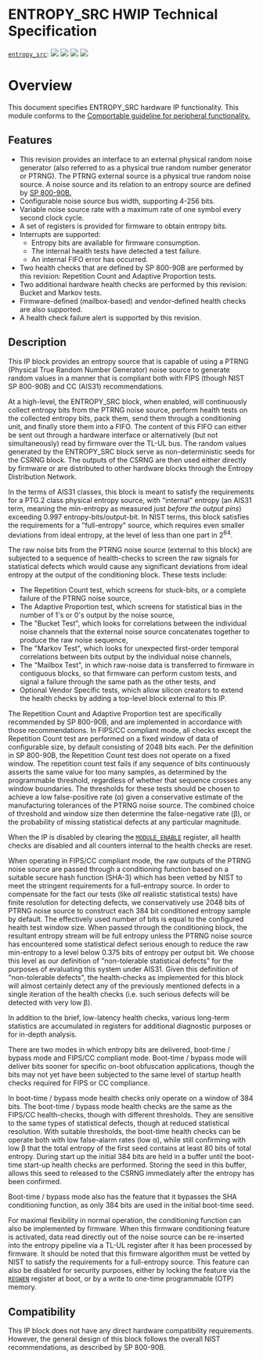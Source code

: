 # ENTROPY_SRC HWIP Technical Specification

[`entropy_src`](https://reports.opentitan.org/hw/ip/entropy_src/dv/latest/report.html):
![](https://dashboards.lowrisc.org/badges/dv/entropy_src/test.svg)
![](https://dashboards.lowrisc.org/badges/dv/entropy_src/passing.svg)
![](https://dashboards.lowrisc.org/badges/dv/entropy_src/functional.svg)
![](https://dashboards.lowrisc.org/badges/dv/entropy_src/code.svg)

# Overview

This document specifies ENTROPY_SRC hardware IP functionality.
This module conforms to the [Comportable guideline for peripheral functionality.](../../../doc/contributing/hw/comportability/README.md)

## Features

- This revision provides an interface to an external physical random noise generator (also referred to as a physical true random number generator or PTRNG).
The PTRNG external source is a physical true random noise source.
A noise source and its relation to an entropy source are defined by [SP 800-90B.](https://csrc.nist.gov/publications/detail/sp/800-90b/final)
- Configurable noise source bus width, supporting 4-256 bits.
- Variable noise source rate with a maximum rate of one symbol every second clock cycle.
- A set of registers is provided for firmware to obtain entropy bits.
- Interrupts are supported:
  - Entropy bits are available for firmware consumption.
  - The internal health tests have detected a test failure.
  - An internal FIFO error has occurred.
- Two health checks that are defined by SP 800-90B are performed by this revision: Repetition Count and Adaptive Proportion tests.
- Two additional hardware health checks are performed by this revision: Bucket and Markov tests.
- Firmware-defined (mailbox-based) and vendor-defined health checks are also supported.
- A health check failure alert is supported by this revision.

## Description

This IP block provides an entropy source that is capable of using a PTRNG (Physical True Random Number Generator) noise source to generate random values in a manner that is compliant both with FIPS (though NIST SP 800-90B) and CC (AIS31) recommendations.

At a high-level, the ENTROPY_SRC block, when enabled, will continuously collect entropy bits from the PTRNG noise source, perform health tests on the collected entropy bits, pack them, send them through a conditioning unit, and finally store them into a FIFO.
The content of this FIFO can either be sent out through a hardware interface or alternatively (but not simultaneously) read by firmware over the TL-UL bus.
The random values generated by the ENTROPY_SRC block serve as non-deterministic seeds for the CSRNG block.
The outputs of the CSRNG are then used either directly by firmware or are distributed to other hardware blocks through the Entropy Distribution Network.

In the terms of AIS31 classes, this block is meant to satisfy the requirements for a PTG.2 class physical entropy source, with "internal" entropy (an AIS31 term, meaning the min-entropy as measured just *before the output pins*) exceeding 0.997 entropy-bits/output-bit.
In NIST terms, this block satisfies the requirements for a "full-entropy" source, which requires even smaller deviations from ideal entropy, at the level of less than one part in 2<sup>64</sup>.

The raw noise bits from the PTRNG noise source (external to this block) are subjected to a sequence of health-checks to screen the raw signals for statistical defects which would cause any significant deviations from ideal entropy at the output of the conditioning block.
These tests include:
- The Repetition Count test, which screens for stuck-bits, or a complete failure of the PTRNG noise source,
- The Adaptive Proportion test, which screens for statistical bias in the number of 1's or 0's output by the noise source,
- The "Bucket Test", which looks for correlations between the individual noise channels that the external noise source concatenates together to produce the raw noise sequence,
- The "Markov Test", which looks for unexpected first-order temporal correlations between bits output by the individual noise channels,
- The "Mailbox Test", in which raw-noise data is transferred to firmware in contiguous blocks, so that firmware can perform custom tests, and signal a failure through the same path as the other tests, and
- Optional Vendor Specific tests, which allow silicon creators to extend the health checks by adding a top-level block external to this IP.

The Repetition Count and Adaptive Proportion test are specifically recommended by SP 800-90B, and are implemented in accordance with those recommendations.
In FIPS/CC compliant mode, all checks except the Repetition Count test are performed on a fixed window of data of configurable size, by default consisting of 2048 bits each.
Per the definition in SP 800-90B, the Repetition Count test does not operate on a fixed window.
The repetition count test fails if any sequence of bits continuously asserts the same value for too many samples, as determined by the programmable threshold, regardless of whether that sequence crosses any window boundaries.
The thresholds for these tests should be chosen to achieve a low false-positive rate (&alpha;) given a conservative estimate of the manufacturing tolerances of the PTRNG noise source.
The combined choice of threshold and window size then determine the false-negative rate (&beta;), or the probability of missing statistical defects at any particular magnitude.

When the IP is disabled by clearing the [`MODULE_ENABLE`](./doc/registers.md#MODULE_ENABLE) register, all health checks are disabled and all counters internal to the health checks are reset.

When operating in FIPS/CC compliant mode, the raw outputs of the PTRNG noise source are passed through a conditioning function based on a suitable secure hash function (SHA-3) which has been vetted by NIST to meet the stringent requirements for a full-entropy source.
In order to compensate for the fact our tests (like *all* realistic statistical tests) have finite resolution for detecting defects, we conservatively use 2048 bits of PTRNG noise source to construct each 384 bit conditioned entropy sample by default.
The effectively used number of bits is equal to the configured health test window size.
When passed through the conditioning block, the resultant entropy stream will be full entropy unless the PTRNG noise source has encountered some statistical defect serious enough to reduce the raw min-entropy to a level below 0.375 bits of entropy per output bit.
We choose this level as our definition of "non-tolerable statistical defects" for the purposes of evaluating this system under AIS31.
Given this definition of "non-tolerable defects", the health-checks as implemented for this block will almost certainly detect any of the previously mentioned defects in a single iteration of the health checks (i.e. such serious defects will be detected with very low &beta;).

In addition to the brief, low-latency health checks, various long-term statistics are accumulated in registers for additional diagnostic purposes or for in-depth analysis.

There are two modes in which entropy bits are delivered, boot-time / bypass mode and FIPS/CC compliant mode.
Boot-time / bypass mode will deliver bits sooner for specific on-boot obfuscation applications, though the bits may not yet have been subjected to the same level of startup health checks required for FIPS or CC compliance.

In boot-time / bypass mode health checks only operate on a window of 384 bits.
The boot-time / bypass mode health checks are the same as the FIPS/CC health-checks, though with different thresholds.
They are sensitive to the same types of statistical defects, though at reduced statistical resolution.
With suitable thresholds, the boot-time health checks can be operate both with low false-alarm rates (low &alpha;), while still confirming with low &beta; that the total entropy of the first seed contains at least 80 bits of total entropy.
During start up the initial 384 bits are held in a buffer until the boot-time start-up health checks are performed.
Storing the seed in this buffer, allows this seed to released to the CSRNG immediately after the entropy has been confirmed.

Boot-time / bypass mode also has the feature that it bypasses the SHA conditioning function, as only 384 bits are used in the initial boot-time seed.

For maximal flexibility in normal operation, the conditioning function can also be implemented by firmware.
When this firmware conditioning feature is activated, data read directly out of the noise source can be re-inserted into the entropy pipeline via a TL-UL register after it has been processed by firmware.
It should be noted that this firmware algorithm must be vetted by NIST to satisfy the requirements for a full-entropy source.
This feature can also be disabled for security purposes, either by locking the feature via the [`REGWEN`](./doc/registers.md#regwen) register at boot, or by a write to one-time programmable (OTP) memory.

## Compatibility
This IP block does not have any direct hardware compatibility requirements.
However, the general design of this block follows the overall NIST recommendations, as described by SP 800-90B.
